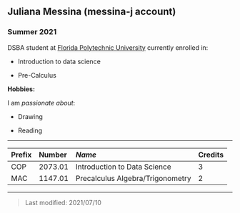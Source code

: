 ## Juliana Messina (messina-j account)

### Summer 2021

DSBA student at [Florida Polytechnic University](https://www.floridapoly.edu) currently enrolled in: 

- Introduction to data science 
 
- Pre-Calculus

**Hobbies:**

I am _passionate about_: 

- Drawing 

- Reading 

_________________


| **Prefix** | **Number** | _Name_                        |Credits |
| :-----------|:------------|:--------------------------|:---------|
| COP        | 2073.01    | Introduction to Data Science  | 3
| MAC        | 1147.01    | Precalculus Algebra/Trigonometry | 2  | 


***

> Last modified: 2021/07/10



